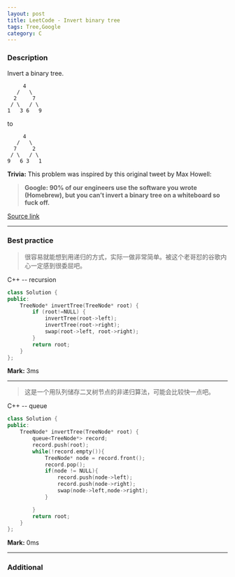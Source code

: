 ```yaml
---
layout: post
title: LeetCode - Invert binary tree
tags: Tree,Google
category: C
---
```



### Description
Invert a binary tree.

```
     4
   /   \
  2     7
 / \   / \
1   3 6   9
```

to
```
     4
   /   \
  7     2
 / \   / \
9   6 3   1
```

**Trivia:**
This problem was inspired by this original tweet by Max Howell:
>**Google: 90% of our engineers use the software you wrote (Homebrew), but you can’t invert a binary tree on a whiteboard so fuck off.**

[Source link](https://leetcode.com/problems/invert-binary-tree/#/description)

__________

### Best practice

>很容易就能想到用递归的方式，实际一做非常简单。被这个老哥怼的谷歌内心一定感到很委屈吧。

C++ -- recursion

```c++
class Solution {
public:
    TreeNode* invertTree(TreeNode* root) {
        if (root!=NULL) {
            invertTree(root->left);
            invertTree(root->right);
            swap(root->left, root->right);
        }
        return root;
    }
};
```

**Mark:** 3ms

****

>这是一个用队列储存二叉树节点的非递归算法，可能会比较快一点吧。

C++ -- queue

```c++
class Solution {
public:
    TreeNode* invertTree(TreeNode* root) {
        queue<TreeNode*> record;
        record.push(root);
        while(!record.empty()){
            TreeNode* node = record.front();
            record.pop();
            if(node != NULL){
                record.push(node->left);
                record.push(node->right);
                swap(node->left,node->right);
            }

        }
        return root;
    }
};
```

**Mark:** 0ms

__________
### Additional
